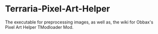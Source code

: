 # Terraria-Pixel-Art-Helper
The executable for preprocessing images, as well as, the wiki for Obbax's Pixel Art Helper TModloader Mod.
